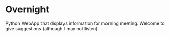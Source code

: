 # Overnight
Python WebApp that displays information for morning meeting.
Welcome to give suggestions (although I may not listen).
